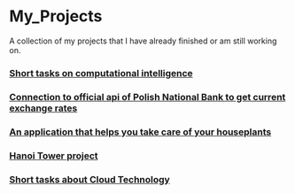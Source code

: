 # My_Projects
A collection of my projects that I have already finished or am still working on. 


### [Short tasks on computational intelligence](https://github.com/MartynaKaczmarczyk/Inteligencja_obliczeniowa)
### [Connection to official api of Polish National Bank to get current exchange rates](https://github.com/MartynaKaczmarczyk/MeetDynatraceProjects)
### [An application that helps you take care of your houseplants](https://github.com/MartynaKaczmarczyk/Project_Frontend2)
### [Hanoi Tower project](https://gitlab.com/Martyna_Kaczmarczyk/wstep_do_programowania)
### [Short tasks about Cloud Technology](https://gitlab.com/Martyna_Kaczmarczyk/technologie-chmurowe)


